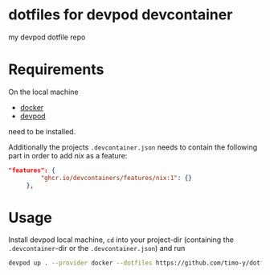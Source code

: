 # dotfiles for devpod devcontainer
my devpod dotfile repo

# Requirements
On the local machine 
- [docker](https://www.docker.com/products/docker-desktop/)
- [devpod](https://devpod.sh/)

need to be installed.

Additionally the projects `.devcontainer.json` needs to contain the following part in order to add _nix_ as a feature:
```json
"features": {
         "ghcr.io/devcontainers/features/nix:1": {}
     },
```

# Usage
Install devpod local machine, `cd` into your project-dir (containing the `.devcontainer`-dir or the `.devcontainer.json`) and run
```bash
devpod up . --provider docker --dotfiles https://github.com/timo-y/dotfiles.git
```
